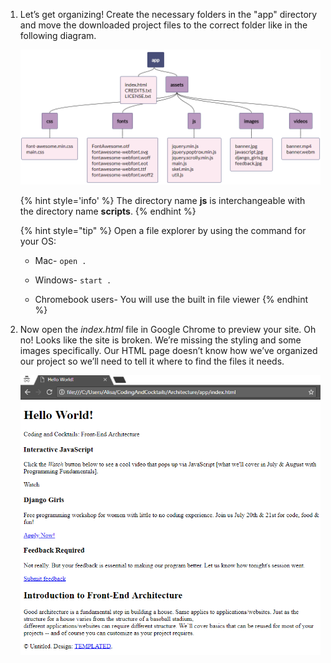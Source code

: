 1. Let’s get organizing! Create the necessary folders in the "app" directory and move the downloaded project files to the correct folder like in the following diagram.

   ![](images/file-diagram.png)

   {% hint style='info' %}
The directory name **js** is interchangeable with the directory name **scripts**.
   {% endhint %}

   {% hint style="tip" %}
Open a file explorer by using the command for your OS:
   - Mac- `open .` <i class="fa fa-share fa-rotate-180"></i>

   - Windows- `start .` <i class="fa fa-share fa-rotate-180"></i>

   - Chromebook users- You will use the built in file viewer
  {% endhint %}

1. Now open the _index.html_ file in Google Chrome to preview your site. Oh no! Looks like the site is broken. We’re missing the styling and some images specifically. Our HTML page doesn’t know how we’ve organized our project so we’ll need to tell it where to find the files it needs.
   
   ![](images/preview.png)

